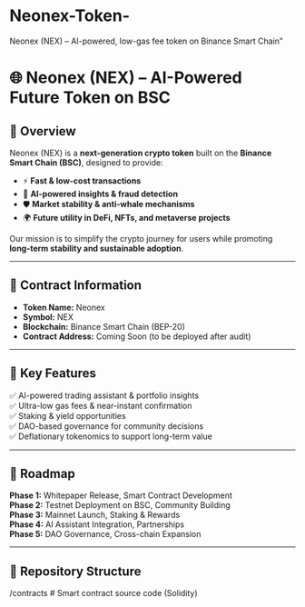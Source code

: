 # Neonex-Token-
Neonex (NEX) – AI-powered, low-gas fee token on Binance Smart Chain”
# 🌐 Neonex (NEX) – AI-Powered Future Token on BSC  

## 🔹 Overview  
Neonex (NEX) is a **next-generation crypto token** built on the **Binance Smart Chain (BSC)**, designed to provide:  
- ⚡ **Fast & low-cost transactions**  
- 🤖 **AI-powered insights & fraud detection**  
- 🛡️ **Market stability & anti-whale mechanisms**  
- 🌍 **Future utility in DeFi, NFTs, and metaverse projects**  

Our mission is to simplify the crypto journey for users while promoting **long-term stability and sustainable adoption**.  

---

## 🔹 Contract Information  
- **Token Name:** Neonex  
- **Symbol:** NEX  
- **Blockchain:** Binance Smart Chain (BEP-20)  
- **Contract Address:** Coming Soon (to be deployed after audit)  

---

## 🔹 Key Features  
✅ AI-powered trading assistant & portfolio insights  
✅ Ultra-low gas fees & near-instant confirmation  
✅ Staking & yield opportunities  
✅ DAO-based governance for community decisions  
✅ Deflationary tokenomics to support long-term value  

---

## 🔹 Roadmap  
**Phase 1:** Whitepaper Release, Smart Contract Development  
**Phase 2:** Testnet Deployment on BSC, Community Building  
**Phase 3:** Mainnet Launch, Staking & Rewards  
**Phase 4:** AI Assistant Integration, Partnerships  
**Phase 5:** DAO Governance, Cross-chain Expansion  

---

## 🔹 Repository Structure
/contracts       # Smart contract source code (Solidity)
